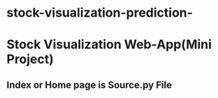 # stock-visualization-prediction-
# Stock Visualization Web-App(Mini Project)
## Index or Home page is Source.py File

